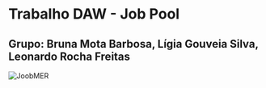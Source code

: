 # Trabalho DAW - Job Pool
## Grupo: Bruna Mota Barbosa, Lígia Gouveia Silva, Leonardo Rocha Freitas


![JoobMER][MER-image]



[MER-image]: https://github.com/brunamota/trabalhoDAW/blob/main/resource/JobPool.png



